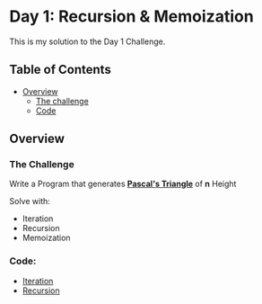 # Day 1: Recursion & Memoization

This is my solution to the Day 1 Challenge.

## Table of Contents

- [Overview](#overview)
  - [The challenge](#the-challenge)
  - [Code](#code)

## Overview

### The Challenge

Write a Program that generates
[**Pascal's Triangle**](https://en.wikipedia.org/wiki/Pascal%27s_triangle) of
**n** Height

Solve with:

- Iteration
- Recursion
- Memoization

### Code:

- [Iteration](./iteration.js)
- [Recursion](./recursion.js)
